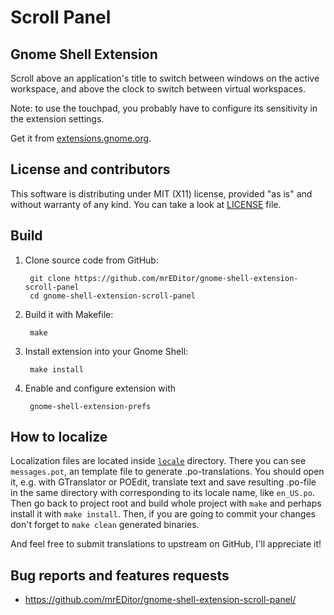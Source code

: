 Scroll Panel
=====


Gnome Shell Extension
-----
Scroll above an application's title to switch between windows on the active
workspace, and above the clock to switch between virtual workspaces.

Note: to use the touchpad, you probably have to configure its sensitivity in
the extension settings.

Get it from [extensions.gnome.org](https://extensions.gnome.org/extension/1096/).



License and contributors
-----
This software is distributing under MIT (X11) license, provided "as is" and
without warranty of any kind. You can take a look at [LICENSE](LICENSE) file.



Build
-----
1. Clone source code from GitHub:

		git clone https://github.com/mrEDitor/gnome-shell-extension-scroll-panel
		cd gnome-shell-extension-scroll-panel
	
2. Build it with Makefile:

		make
	
3. Install extension into your Gnome Shell:

		make install

4. Enable and configure extension with

		gnome-shell-extension-prefs



How to localize
-----
Localization files are located inside
[```locale```](./scroll-panel@mreditor.github.com/locale) directory.
There you can see `messages.pot`, an template file to generate .po-translations.
You should open it, e.g. with GTranslator or POEdit, translate text and save
resulting .po-file in the same directory with corresponding to its locale name,
like `en_US.po`. Then go back to project root and build whole project with
`make` and perhaps install it with `make install`. Then, if you are going to
commit your changes don't forget to `make clean` generated binaries.

And feel free to submit translations to upstream on GitHub, I'll appreciate it!

Bug reports and features requests
-----
- <https://github.com/mrEDitor/gnome-shell-extension-scroll-panel/>
